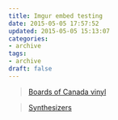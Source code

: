 ```yaml
---
title: Imgur embed testing
date: 2015-05-05 17:57:52
updated: 2015-05-05 15:13:07
categories:
- archive
tags:
- archive
draft: false
---
```


<blockquote class="imgur-embed-pub" lang="en" data-id="a/Fajuu"><a href="//imgur.com/a/Fajuu">Boards of Canada vinyl</a></blockquote><script async src="//s.imgur.com/min/embed.js" charset="utf-8"></script>


<blockquote class="imgur-embed-pub" lang="en" data-id="a/hYJnV"><a href="//imgur.com/a/hYJnV">Synthesizers</a></blockquote><script async src="//s.imgur.com/min/embed.js" charset="utf-8"></script>